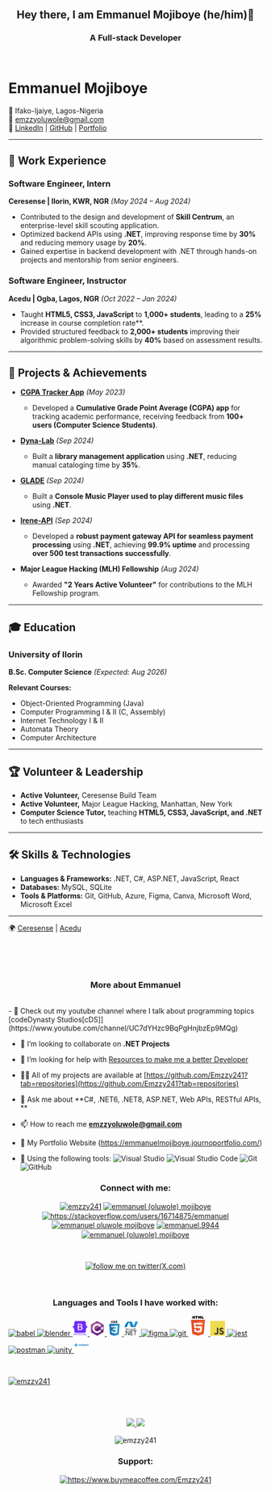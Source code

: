 <h2 align="center">Hey there, I am Emmanuel Mojiboye (he/him)👋</h2>
<h3 align="center">A Full-stack Developer </h3>
<br>

# Emmanuel Mojiboye

📍 Ifako-Ijaiye, Lagos-Nigeria  
📧 [emzzyoluwole@gmail.com](mailto:emzzyoluwole@gmail.com)  
🔗 [LinkedIn](https://www.linkedin.com/in/emmanuel-mojiboye-b9493023b/) | [GitHub](https://github.com/Emzzy241) | [Portfolio](https://emmanuelmojiboye.journoportfolio.com/)  

---

## 💼 Work Experience

### Software Engineer, Intern  
**Ceresense | Ilorin, KWR, NGR** *(May 2024 – Aug 2024)*  
- Contributed to the design and development of **Skill Centrum**, an enterprise-level skill scouting application.  
- Optimized backend APIs using **.NET**, improving response time by **30%** and reducing memory usage by **20%**.
- Gained expertise in backend development with .NET through hands-on projects and mentorship from senior engineers.  

### Software Engineer, Instructor  
**Acedu | Ogba, Lagos, NGR** *(Oct 2022 – Jan 2024)*  
- Taught **HTML5, CSS3, JavaScript** to **1,000+ students**, leading to a **25%** increase in course completion rate**.
- Provided structured feedback to **2,000+ students** improving their algorithmic problem-solving skills by **40%** based on assessment results.  

---

## 🚀 Projects & Achievements

- **[CGPA Tracker App](https://github.com/Emzzy241/My-Csc-GPA)** *(May 2023)*  
  - Developed a **Cumulative Grade Point Average (CGPA) app** for tracking academic performance, receiving feedback from **100+ users (Computer Science Students)**.  

- **[Dyna-Lab](https://github.com/Emzzy241/Library-Catalogue)** *(Sep 2024)*  
  - Built a **library management application** using **.NET**, reducing manual cataloging time by **35%**.

- **[GLADE](https://github.com/Emzzy241/Glade)** *(Sep 2024)*  
  - Built a **Console Music Player used to play different music files** using **.NET**.  

- **[Irene-API](https://github.com/Emzzy241/Irene-API)** *(Sep 2024)*  
  - Developed a **robust payment gateway API for seamless payment processing** using **.NET**, achieving **99.9% uptime** and processing **over 500 test transactions successfully**.  

- **Major League Hacking (MLH) Fellowship** *(Aug 2024)*  
  - Awarded **"2 Years Active Volunteer"** for contributions to the MLH Fellowship program.  

---

## 🎓 Education  

### **University of Ilorin**  
**B.Sc. Computer Science** *(Expected: Aug 2026)*  

**Relevant Courses:**  
- Object-Oriented Programming (Java)  
- Computer Programming I & II (C, Assembly)  
- Internet Technology I & II  
- Automata Theory  
- Computer Architecture  

---

## 🏆 Volunteer & Leadership  

- **Active Volunteer,** Ceresense Build Team  
- **Active Volunteer,** Major League Hacking, Manhattan, New York  
- **Computer Science Tutor,** teaching **HTML5, CSS3, JavaScript, and .NET** to tech enthusiasts  

---

## 🛠️ Skills & Technologies  

- **Languages & Frameworks:** .NET, C#, ASP.NET, JavaScript, React  
- **Databases:** MySQL, SQLite  
- **Tools & Platforms:** Git, GitHub, Azure, Figma, Canva, Microsoft Word, Microsoft Excel  

---

🌍 [Ceresense](https://ceresense.com.ng/) | [Acedu](https://acedu.camp/)  

<br><br><br>
  <h3 align="center"> More about Emmanuel </h3>
  <br>
- 🔭 Check out my youtube channel where I talk about programming topics [codeDynasty Studios[cDS]](https://www.youtube.com/channel/UC7dYHzc9BqPgHnjbzEp9MQg)

- 👯 I’m looking to collaborate on **.NET Projects**

- 🤝 I’m looking for help with [Resources to make me a better Developer](https://twitter.com/Emzzy241)

- 👨‍💻 All of my projects are available at [https://github.com/Emzzy241?tab=repositories](https://github.com/Emzzy241?tab=repositories)

- 💬 Ask me about **C#, .NET6, .NET8, ASP.NET, Web APIs, RESTful APIs, **

- 📫 How to reach me **emzzyoluwole@gmail.com**

- 📄 My Portfolio Website (https://emmanuelmojiboye.journoportfolio.com/)

- 🔧 Using the following tools: ![Visual Studio](https://img.shields.io/badge/-Visual_Studio-violet?style=plastic&logo=visual-studio) ![Visual Studio Code](https://img.shields.io/badge/-VS_Code-blue?style=plastic&logo=visual-studio-code) ![Git](https://img.shields.io/badge/-Git-orange?style=plastic&logo=git&logoColor=white) ![GitHub](https://img.shields.io/badge/-GitHub-purple?style=plastic&logo=github)

<h3 align="center">Connect with me:</h3>
<p align="center">
<a href="https://twitter.com/emzzy241" target="blank"><img align="center" src="https://raw.githubusercontent.com/rahuldkjain/github-profile-readme-generator/master/src/images/icons/Social/twitter.svg" alt="emzzy241" height="30" width="40" /></a>
<a href="https://linkedin.com/in/emmanuel (oluwole) mojiboye" target="blank"><img align="center" src="https://raw.githubusercontent.com/rahuldkjain/github-profile-readme-generator/master/src/images/icons/Social/linked-in-alt.svg" alt="emmanuel (oluwole) mojiboye" height="30" width="40" /></a>
<a href="https://stackoverflow.com/users/https://stackoverflow.com/users/16714875/emmanuel" target="blank"><img align="center" src="https://raw.githubusercontent.com/rahuldkjain/github-profile-readme-generator/master/src/images/icons/Social/stack-overflow.svg" alt="https://stackoverflow.com/users/16714875/emmanuel" height="30" width="40" /></a>
<a href="https://fb.com/emmanuel oluwole mojiboye" target="blank"><img align="center" src="https://raw.githubusercontent.com/rahuldkjain/github-profile-readme-generator/master/src/images/icons/Social/facebook.svg" alt="emmanuel oluwole mojiboye" height="30" width="40" /></a>
<a href="https://instagram.com/emmanuel.9944" target="blank"><img align="center" src="https://raw.githubusercontent.com/rahuldkjain/github-profile-readme-generator/master/src/images/icons/Social/instagram.svg" alt="emmanuel.9944" height="30" width="40" /></a>
<a href="https://www.youtube.com/channel/UC7dYHzc9BqPgHnjbzEp9MQg" target="blank"><img align="center" src="https://raw.githubusercontent.com/rahuldkjain/github-profile-readme-generator/master/src/images/icons/Social/youtube.svg" alt="emmanuel (oluwole) mojiboye" height="30" width="40" /></a>
</p><br>
<p align="center"> <a href="https://twitter.com/emzzy241" target="blank"><img src="https://img.shields.io/twitter/follow/emzzy241?logo=twitter&style=for-the-badge&theme=algolia"" alt="follow me on twitter(X.com)" /></a> </p>

<br>

<h3 align="center">Languages and Tools I have worked with:</h3>
<p align="left"> <a href="https://babeljs.io/" target="_blank" rel="noreferrer"> <img src="https://www.vectorlogo.zone/logos/babeljs/babeljs-icon.svg" alt="babel" width="30" height="40"/> </a> <a href="https://www.blender.org/" target="_blank" rel="noreferrer"> <img src="https://download.blender.org/branding/community/blender_community_badge_white.svg" alt="blender" width="40" height="30"/> </a> <a href="https://getbootstrap.com" target="_blank" rel="noreferrer"> <img src="https://raw.githubusercontent.com/devicons/devicon/master/icons/bootstrap/bootstrap-plain-wordmark.svg" alt="bootstrap" width="30" height="30"/> </a> <a href="https://www.w3schools.com/cs/" target="_blank" rel="noreferrer"> <img src="https://raw.githubusercontent.com/devicons/devicon/master/icons/csharp/csharp-original.svg" alt="csharp" width="30" height="30"/> </a> <a href="https://www.w3schools.com/css/" target="_blank" rel="noreferrer"> <img src="https://raw.githubusercontent.com/devicons/devicon/master/icons/css3/css3-original-wordmark.svg" alt="css3" width="30" height="30"/> </a> <a href="https://dotnet.microsoft.com/" target="_blank" rel="noreferrer"> <img src="https://raw.githubusercontent.com/devicons/devicon/master/icons/dot-net/dot-net-original-wordmark.svg" alt="dotnet" width="30" height="30"/> </a> <a href="https://www.figma.com/" target="_blank" rel="noreferrer"> <img src="https://www.vectorlogo.zone/logos/figma/figma-icon.svg" alt="figma" width="30" height="30"/> </a> <a href="https://git-scm.com/" target="_blank" rel="noreferrer"> <img src="https://www.vectorlogo.zone/logos/git-scm/git-scm-icon.svg" alt="git" width="30" height="30"/> </a> <a href="https://www.w3.org/html/" target="_blank" rel="noreferrer"> <img src="https://raw.githubusercontent.com/devicons/devicon/master/icons/html5/html5-original-wordmark.svg" alt="html5" width="40" height="40"/> </a> <a href="https://developer.mozilla.org/en-US/docs/Web/JavaScript" target="_blank" rel="noreferrer"> <img src="https://raw.githubusercontent.com/devicons/devicon/master/icons/javascript/javascript-original.svg" alt="javascript" width="30" height="30"/> </a> <a href="https://jestjs.io" target="_blank" rel="noreferrer"> <img src="https://www.vectorlogo.zone/logos/jestjsio/jestjsio-icon.svg" alt="jest" width="30" height="30"/> </a> <a href="https://postman.com" target="_blank" rel="noreferrer"> <img src="https://www.vectorlogo.zone/logos/getpostman/getpostman-icon.svg" alt="postman" width="30" height="30"/> </a> <a href="https://unity.com/" target="_blank" rel="noreferrer"> <img src="https://www.vectorlogo.zone/logos/unity3d/unity3d-icon.svg" alt="unity" width="30" height="30"/> </a> <a href="https://webpack.js.org" target="_blank" rel="noreferrer"> <img src="https://raw.githubusercontent.com/devicons/devicon/d00d0969292a6569d45b06d3f350f463a0107b0d/icons/webpack/webpack-original-wordmark.svg" alt="webpack" width="30" height="30"/> </a> </p>
<br>
<p align="left"> <a href="https://github.com/ryo-ma/github-profile-trophy"><img src="https://github-profile-trophy.vercel.app/?username=emzzy241&theme=algolia"" alt="emzzy241" /></a> </p>



<p align="center">
<a href="https://github.com/emzzy241"><br><br><br>
  <img height="180em" src="https://github-readme-stats.vercel.app/api?username=emzzy241&show_icons=true&theme=algolia&include_all_commits=true&count_private=true"/> <img height="180em" src="https://github-readme-stats.vercel.app/api/top-langs/?username=emzzy241&theme=algolia"/>
</a>
</p>

<p align="center"><img align="center" src="https://github-readme-streak-stats.herokuapp.com/?user=emzzy241&theme=algolia" alt="emzzy241" /></p>


<h3 align="center">Support:</h3>
<p align="center"><a href="https://www.buymeacoffee.com/Emzzy241"> <img align="center" src="https://cdn.buymeacoffee.com/buttons/v2/default-yellow.png"&theme=algolia height="50" width="210" alt="https://www.buymeacoffee.com/Emzzy241" /></a></p><br>
